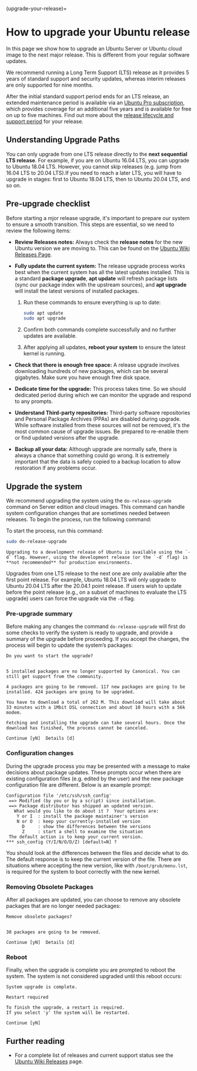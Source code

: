 (upgrade-your-release)=
# How to upgrade your Ubuntu release

In this page we show how to upgrade an Ubuntu Server or Ubuntu cloud image to the next major release. This is different from your regular software updates.

We recommend running a Long Term Support (LTS) release as it provides 5 years of standard support and security updates, whereas interim releases are only supported for nine months.

After the initial standard support period ends for an LTS release, an extended maintenance period is available via an [Ubuntu Pro subscription](http://ubuntu.com/pro), which provides coverage for an additional five years and is available for free on up to five machines. Find out more about the [release lifecycle and support period](https://ubuntu.com/about/release-cycle) for your release.

## Understanding Upgrade Paths
You can only upgrade from one LTS release directly to the **next sequential LTS release**. For example, if you are on Ubuntu 16.04 LTS, you can upgrade to Ubuntu 18.04 LTS.
However, you cannot skip releases (e.g. jump from 16.04 LTS to 20.04 LTS).If you need to reach a later LTS, you will have to upgrade in stages: first to Ubuntu 18.04 LTS, then to Ubuntu 20.04 LTS, and so on.


## Pre-upgrade checklist

Before starting a mjor release upgrade, it's important to prepare our system to ensure a smooth transition. This steps are essential, so we need to review the following items:

* **Review Releases notes:** Always check the **release notes** for the new Ubuntu version we are moving to. This can be found on the [Ubuntu Wiki Releases Page](https://wiki.ubuntu.com/Releases).

* **Fully update the current system:** The release upgrade process works best when the current system has all the latest updates installed. This is a standard **package upgrade**, **apt update** will refresh package lists (sync our package index with the upstream sources), and **apt upgrade** will install the latest versions of installed packages.

  1. Run these commands to ensure everything is up to date:

      ```bash
      sudo apt update
      sudo apt upgrade
      ```
  2. Confirm both commands complete successfully and no further updates are available.

  3. After applying all updates, **reboot your system** to ensure the latest kernel is running.

* **Check that there is enough free space:** A release upgrade involves downloading hundreds of new packages, which can be several gigabytes. Make sure you have enough free disk space.

* **Dedicate time for the upgrade:** This process takes time. So we should dedicated period during which we can monitor the upgrade and respond to any prompts.

* **Understand Third-party repositories:**  Third-party software repositories and Personal Package Archives (PPAs) are disabled during upgrade. While software installed from these sources will not be removed, it's the most common cause of upgrade issues. Be prepared to re-enable them or find updated versions after the upgrade.

* **Backup all your data:**  Although upgrade are normally safe, there is always a chance that something could go wrong. It is extremely important that the data is safely copied to a backup location to allow restoration if any problems occur.

## Upgrade the system


We recommend upgrading the system using the `do-release-upgrade` command on Server edition and cloud images. This command can handle system configuration changes that are sometimes needed between releases. To begin the process, run the following command:

To start the process, run this command:

```bash
sudo do-release-upgrade
```

```{note}
Upgrading to a development release of Ubuntu is available using the `-d` flag. However, using the development release (or the `-d` flag) is **not recommended** for production environments. 
```

Upgrades from one LTS release to the next one are only available after the first point release. For example, Ubuntu 18.04 LTS will only upgrade to Ubuntu 20.04 LTS after the 20.04.1 point release. If users wish to update before the point release (e.g., on a subset of machines to evaluate the LTS upgrade) users can force the upgrade via the `-d` flag.

### Pre-upgrade summary

Before making any changes the command `do-release-upgrade` will first do some checks to verify the system is ready to upgrade, and provide a summary of the upgrade before proceeding. If you accept the changes, the process will begin to update the system’s packages:

```text
Do you want to start the upgrade?  


5 installed packages are no longer supported by Canonical. You can  
still get support from the community.  

4 packages are going to be removed. 117 new packages are going to be  
installed. 424 packages are going to be upgraded.  

You have to download a total of 262 M. This download will take about  
33 minutes with a 1Mbit DSL connection and about 10 hours with a 56k  
modem.  

Fetching and installing the upgrade can take several hours. Once the  
download has finished, the process cannot be canceled.  

Continue [yN]  Details [d]
```

### Configuration changes

During the upgrade process you may be presented with a message to make decisions about package updates. These prompts occur when there are existing configuration files (e.g. edited by the user) and the new package configuration file are different. Below is an example prompt:

```text
Configuration file '/etc/ssh/ssh_config'
 ==> Modified (by you or by a script) since installation.
 ==> Package distributor has shipped an updated version.
   What would you like to do about it ?  Your options are:
    Y or I  : install the package maintainer's version
    N or O  : keep your currently-installed version
      D     : show the differences between the versions
      Z     : start a shell to examine the situation
 The default action is to keep your current version.
*** ssh_config (Y/I/N/O/D/Z) [default=N] ?
```

You should look at the differences between the files and decide what to do. The default response is to keep the current version of the file. There are situations where accepting the new version, like with `/boot/grub/menu.lst`, is required for the system to boot correctly with the new kernel.

### Removing Obsolete Packages

After all packages are updated, you can choose to remove any obsolete packages that are  no longer needed packages:

```text
Remove obsolete packages?  


30 packages are going to be removed.  

Continue [yN]  Details [d]
```

### Reboot

Finally, when the upgrade is complete you are prompted to reboot the system. The system is not considered upgraded until this reboot occurs:

```text
System upgrade is complete.

Restart required  

To finish the upgrade, a restart is required.  
If you select 'y' the system will be restarted.  

Continue [yN]
```

## Further reading

- For a complete list of releases and current support status see the [Ubuntu Wiki Releases](https://wiki.ubuntu.com/Releases) page.
